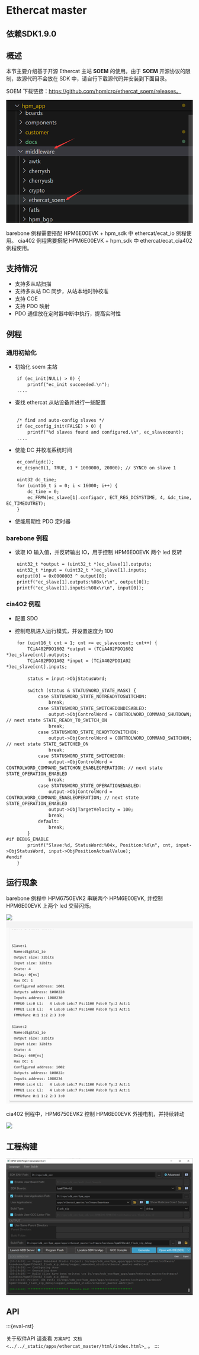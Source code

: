 # Ethercat master

## 依赖SDK1.9.0

## 概述

本节主要介绍基于开源 Ethercat 主站 **SOEM** 的使用。由于 **SOEM** 开源协议的限制，故源代码不会放在 SDK 中，请自行下载源代码并安装到下面目录。

SOEM 下载链接：https://github.com/hpmicro/ethercat_soem/releases。

![soem](doc/api/assets/soem.png)

barebone 例程需要搭配 HPM6E00EVK + hpm_sdk 中 ethercat/ecat_io 例程使用。
cia402 例程需要搭配 HPM6E00EVK + hpm_sdk 中 ethercat/ecat_cia402 例程使用。

## 支持情况

- 支持多从站扫描
- 支持多从站 DC 同步，从站本地时钟校准
- 支持 COE
- 支持 PDO 映射
- PDO 通信放在定时器中断中执行，提高实时性

## 例程

### 通用初始化

- 初始化 soem 主站

```
    if (ec_init(NULL) > 0) {
        printf("ec_init succeeded.\n");
    ....

```

- 查找 ethercat 从站设备并进行一些配置

```

    /* find and auto-config slaves */
    if (ec_config_init(FALSE) > 0) {
        printf("%d slaves found and configured.\n", ec_slavecount);
    ....
```

- 使能 DC 并校准系统时间

```
    ec_configdc();
    ec_dcsync0(1, TRUE, 1 * 1000000, 20000); // SYNC0 on slave 1

    uint32 dc_time;
    for (uint16_t i = 0; i < 16000; i++) {
        dc_time = 0;
        ec_FRMW(ec_slave[1].configadr, ECT_REG_DCSYSTIME, 4, &dc_time, EC_TIMEOUTRET);
    }

```

- 使能周期性 PDO 定时器

### barebone 例程


- 读取 IO 输入值，并反转输出 IO，用于控制 HPM6E00EVK 两个 led 反转

```
    uint32_t *output = (uint32_t *)ec_slave[1].outputs;
    uint32_t *input = (uint32_t *)ec_slave[1].inputs;
    output[0] = 0x0000003 ^ output[0];
    printf("ec_slave[1].outputs:%08x\r\n", output[0]);
    printf("ec_slave[1].inputs:%08x\r\n", input[0]);
```

### cia402 例程

- 配置 SDO

- 控制电机进入运行模式，并设置速度为 100

```
    for (uint16_t cnt = 1; cnt <= ec_slavecount; cnt++) {
        TCiA402PDO1602 *output = (TCiA402PDO1602 *)ec_slave[cnt].outputs;
        TCiA402PDO1A02 *input = (TCiA402PDO1A02 *)ec_slave[cnt].inputs;

        status = input->ObjStatusWord;

        switch (status & STATUSWORD_STATE_MASK) {
            case STATUSWORD_STATE_NOTREADYTOSWITCHON:
                break;
            case STATUSWORD_STATE_SWITCHEDONDISABLED:
                output->ObjControlWord = CONTROLWORD_COMMAND_SHUTDOWN; // next state STATE_READY_TO_SWITCH_ON
                break;
            case STATUSWORD_STATE_READYTOSWITCHON:
                output->ObjControlWord = CONTROLWORD_COMMAND_SWITCHON; // next state STATE_SWITCHED_ON
                break;
            case STATUSWORD_STATE_SWITCHEDON:
                output->ObjControlWord = CONTROLWORD_COMMAND_SWITCHON_ENABLEOPERATION; // next state STATE_OPERATION_ENABLED
                break;
            case STATUSWORD_STATE_OPERATIONENABLED:
                output->ObjControlWord = CONTROLWORD_COMMAND_ENABLEOPERATION; // next state STATE_OPERATION_ENABLED
                output->ObjTargetVelocity = 100;
                break;
            default:
                break;
        }
#if DEBUG_ENABLE
        printf("Slave:%d, StatusWord:%04x, Position:%d\n", cnt, input->ObjStatusWord, input->ObjPositionActualValue);
#endif
    }
```

## 运行现象

barebone 例程中 HPM6750EVK2 串联两个 HPM6E00EVK, 并控制 HPM6E00EVK 上两个 led 交替闪烁。

![](doc/api/assets/ethercat1.jpg)
![](doc/api/assets/ethercat2.png)

cia402 例程中，HPM6750EVK2 控制 HPM6E00EVK 外接电机，并持续转动

![](doc/api/assets/ecat_cia402.gif)

## 工程构建

![windows 下使用 sdk_env 构建](doc/api/assets/download.png)

## API

:::{eval-rst}

关于软件API 请查看 `方案API 文档 <../../_static/apps/ethercat_master/html/index.html>`_ 。
:::
